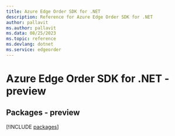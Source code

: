 ```yaml
---
title: Azure Edge Order SDK for .NET
description: Reference for Azure Edge Order SDK for .NET
author: pallavit
ms.author: pallavit
ms.data: 08/25/2023
ms.topic: reference
ms.devlang: dotnet
ms.service: edgeorder
---
```

# Azure Edge Order SDK for .NET - preview
## Packages - preview
[!INCLUDE [packages](edge-order-index.md)]
